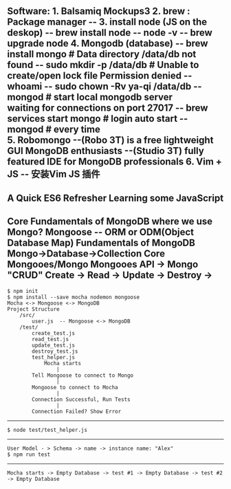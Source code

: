 Software:
    1. Balsamiq Mockups3 
    2. brew : Package manager  -- 
    3. install node (JS on the deskop) 
        -- brew install node 
        -- node -v 
        -- brew upgrade node 
    4. Mongodb (database)
        -- brew install mongo 
        # Data directory /data/db not found 
        -- sudo mkdir -p /data/db 
        # Unable to create/open lock file Permission denied 
        -- whoami 
        -- sudo chown -Rv ya-qi /data/db 
        -- mongod # start local mongodb server  
            waiting for connections on port 27017 
        -- brew services start mongo # login auto start 
        -- mongod # every time  
    5. Robomongo 
        --(Robo 3T) is a free lightweight GUI MongoDB enthusiasts 
        --(Studio 3T) fully featured IDE for MongoDB professionals
    6. Vim + JS 
        -- 安装Vim JS 插件
-----------------
A Quick ES6 Refresher 
    Learning some JavaScript 
-----------------
Core Fundamentals of MongoDB 
    where we use Mongo?
        Mongoose -- ORM or ODM(Object Database Map)
    Fundamentals of MongoDB 
        Mongo->Database->Collection
    Core Mongooes/Mongo
        Mongooes API -> Mongo 
        "CRUD"
        Create -> 
        Read -> 
        Update -> 
        Destroy -> 
-----------------
    $ npm init 
    $ npm install --save mocha nodemon mongoose 
    Mocha <-> Mongoose <-> MongoDB 
    Project Structure 
        /src/
            user.js  -- Mongoose <-> MongoDB 
        /test/
            create_test.js
            read_test.js
            update_test.js
            destroy_test.js 
            test_helper.js
                Mocha starts 
                    |
            Tell Mongoose to connect to Mongo
                    |
            Mongoose to connect to Mocha 
                    |
            Connection Successful, Run Tests
                    |
            Connection Failed? Show Error 
-----------------
    $ node test/test_helper.js 
----------------
    User Model - > Schema -> name -> instance name: "Alex"
    $ npm run test 
---------------
    Mocha starts -> Empty Database -> test #1 -> Empty Database -> test #2 -> Empty Database
